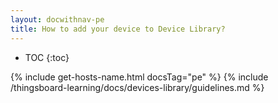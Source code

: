 ```yaml
---
layout: docwithnav-pe
title: How to add your device to Device Library?
---
```


* TOC
{:toc}

{% include get-hosts-name.html docsTag="pe" %}
{% include /thingsboard-learning/docs/devices-library/guidelines.md %}

